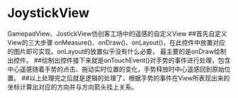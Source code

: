 # JoystickView
GamepadView、JostickView仿创客工场中的遥感的自定义View
##首先自定义View的三大步骤 onMeasure()、onDraw()、onLayout()，在此控件中放置对应的图片即可实现。onLayout的放置似乎没有什么必要，
最主要的是onDraw绘制出控件。
##绘制出控件接下来就是onTouchEvent()对手势的事件进行处理，包含中心遥感随着手势的点击、拖动实时位置的变化，手势释放时中心遥感回到原始位置。
##以上处理完之后就是逻辑的处理了，根据手势的事件在View所表现出来的坐标计算出对应的方向并与方向箭头挂上关系。
